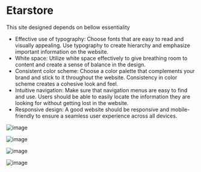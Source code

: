 # Etarstore

This site designed depends on bellow essentiality

- Effective use of typography: Choose fonts that are easy to read and visually appealing. Use typography to create hierarchy and emphasize important information on the website.
- White space: Utilize white space effectively to give breathing room to content and create a sense of balance in the design.
- Consistent color scheme: Choose a color palette that complements your brand and stick to it throughout the website. Consistency in color scheme creates a cohesive look and feel.
- Intuitive navigation: Make sure that navigation menus are easy to find and use. Users should be able to easily locate the information they are looking for without getting lost in the website.
- Responsive design: A good website should be responsive and mobile-friendly to ensure a seamless user experience across all devices.

![image](https://github.com/stealthstar/etarstore/assets/161687817/be854d59-7f64-458e-899f-dfd95453d2dc)

![image](https://github.com/stealthstar/etarstore/assets/161687817/8adafafa-6a41-415d-a625-50e0e7304387)

![image](https://github.com/stealthstar/etarstore/assets/161687817/7d1e504f-0d2d-45ba-8433-854c79609bba)

![image](https://github.com/stealthstar/etarstore/assets/161687817/969043a3-7a0e-44b0-a08f-3f74b87f5792)
